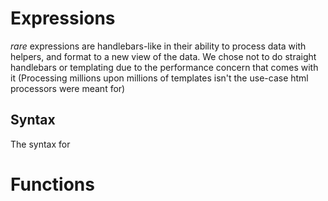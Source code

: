 # Expressions

*rare* expressions are handlebars-like in their ability to process data with helpers, and
format to a new view of the data.  We chose not to do straight handlebars or templating due
to the performance concern that comes with it (Processing millions upon millions of templates
isn't the use-case html processors were meant for)

## Syntax

The syntax for 

# Functions
